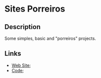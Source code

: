 # Sites Porreiros

## Description
Some simples, basic and "porreiros" projects.

## Links
- [Web Site](https://201flaviosilva-labs.github.io/SitesPorreiros/);
- [Code](https://github.com/201flaviosilva-labs/SitesPorreiros);

